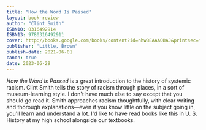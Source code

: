```yaml
---
title: "How the Word Is Passed"
layout: book-review
author: "Clint Smith"
ISBN10: 0316492914
ISBN13: 9780316492911
cover: http://books.google.com/books/content?id=nhwBEAAAQBAJ&printsec=frontcover&img=1&zoom=1&edge=curl&source=gbs_api
publisher: "Little, Brown"
publish-date: 2021-06-01
canon: true
date: 2023-06-29
---
```

*How the Word Is Passed* is a great introduction to the history of systemic racism.
Clint Smith tells the story of racism through places, in a sort of museum-learning style.
I don't have much else to say except that you should go read it.
Smith approaches racism thoughtfully, with clear writing and thorough explanations—even if you know little on the subject going in, you'll learn and understand a lot.
I'd like to have read books like this in U.
S.
History at my high school alongside our textbooks.
